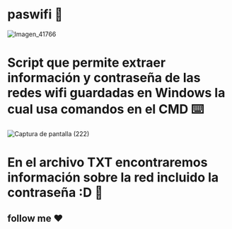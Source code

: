 # paswifi 👾

![Imagen_41766](https://user-images.githubusercontent.com/102563535/178401692-5f9b6942-27fe-496c-9859-0d454dc1406b.png)

# Script que permite extraer información y contraseña de las redes wifi guardadas en Windows la cual usa comandos en el CMD ⌨️
![Captura de pantalla (222)](https://user-images.githubusercontent.com/102563535/178405125-7ad6154b-b867-4847-a020-e727d22fb8c6.png)
# En el archivo TXT encontraremos información sobre la red incluido la contraseña :D 📃
## follow me  ❤
